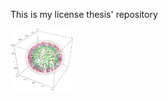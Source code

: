 This is my license thesis' repository
<p align="left">
<img src="./figures/swap_evolv_traces.gif" width="100" height="100" />
</p>
